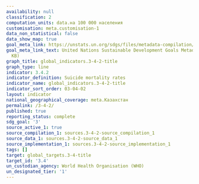 ```yaml
---
availability: null
classification: 2
computation_units: data.на 100 000 населения
customisation: meta.customisation-1
data_non_statistical: false
data_show_map: true
goal_meta_link: https://unstats.un.org/sdgs/files/metadata-compilation/Metadata-Goal-3.pdf
goal_meta_link_text: United Nations Sustainable Development Goals Metadata (PDF 65.1
  KB)
graph_title: global_indicators.3-4-2-title
graph_type: line
indicator: 3.4.2
indicator_definition: Suicide mortality rates
indicator_name: global_indicators.3-4-2-title
indicator_sort_order: 03-04-02
layout: indicator
national_geographical_coverage: meta.Казахстан
permalink: /3-4-2/
published: true
reporting_status: complete
sdg_goal: '3'
source_active_1: true
source_compilation_1: sources.3-4-2-source_compilation_1
source_data_1: sources.3-4-2-source_data_1
source_implementation_1: sources.3-4-2-source_implementation_1
tags: []
target: global_targets.3-4-title
target_id: '3.4'
un_custodian_agency: World Health Organisation (WHO)
un_designated_tier: '1'
---
```

